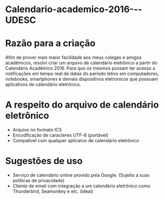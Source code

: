 # Calendario-academico-2016---UDESC

# Razão para a criação  
Afim de prover mais maior facilidade aos meus colegas e amigos acadêmicos, resolvi criar um arquivo de calendário eletrônico a partir do Calendário Acadêmico 2016. Para que os mesmos possam ter acesso a notificações em tempo real de datas do período letivo em computadores, notebooks, smartphones e demais dispositivos eletronicos que possuam aplicativos de calendário eletrônico.

# A respeito do arquivo de calendário eletrônico  
- Arquivo no formato ICS  
- Encodficação de caracteres UTF-8 (portável)  
- Compatível com qualquer aplicatvo de calendário eletrônico  

# Sugestões de uso 
- Serviço de calendário online provido pela Google. (Sujeito a suas políticas de privacidade)  
- Cliente de email com integração a um calendário eletrônico como Thunderbird, Seamonkey e etc. (ideal)  
